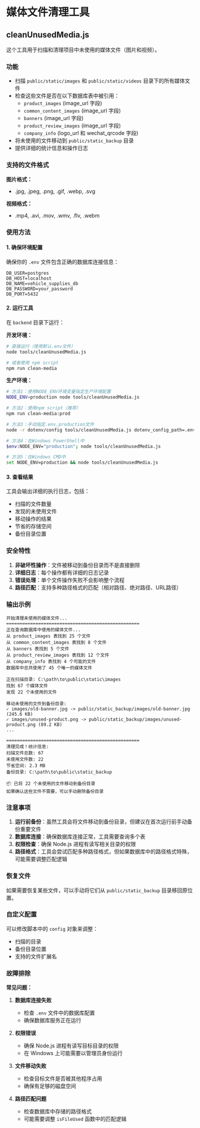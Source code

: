 # 媒体文件清理工具

## cleanUnusedMedia.js

这个工具用于扫描和清理项目中未使用的媒体文件（图片和视频）。

### 功能

- 扫描 `public/static/images` 和 `public/static/videos` 目录下的所有媒体文件
- 检查这些文件是否在以下数据库表中被引用：
  - `product_images` (image_url 字段)
  - `common_content_images` (image_url 字段)
  - `banners` (image_url 字段)
  - `product_review_images` (image_url 字段)
  - `company_info` (logo_url 和 wechat_qrcode 字段)
- 将未使用的文件移动到 `public/static_backup` 目录
- 提供详细的统计信息和操作日志

### 支持的文件格式

**图片格式：**
- .jpg, .jpeg, .png, .gif, .webp, .svg

**视频格式：**
- .mp4, .avi, .mov, .wmv, .flv, .webm

### 使用方法

#### 1. 确保环境配置

确保你的 `.env` 文件包含正确的数据库连接信息：

```env
DB_USER=postgres
DB_HOST=localhost
DB_NAME=vehicle_supplies_db
DB_PASSWORD=your_password
DB_PORT=5432
```

#### 2. 运行工具

在 `backend` 目录下运行：

**开发环境：**
```bash
# 直接运行（使用默认.env文件）
node tools/cleanUnusedMedia.js

# 或者使用 npm script
npm run clean-media
```

**生产环境：**
```bash
# 方法1：使用NODE_ENV环境变量指定生产环境配置
NODE_ENV=production node tools/cleanUnusedMedia.js

# 方法2：使用npm script（推荐）
npm run clean-media:prod

# 方法3：手动指定.env.production文件
node -r dotenv/config tools/cleanUnusedMedia.js dotenv_config_path=.env.production

# 方法4：在Windows PowerShell中
$env:NODE_ENV="production"; node tools/cleanUnusedMedia.js

# 方法5：在Windows CMD中
set NODE_ENV=production && node tools/cleanUnusedMedia.js
```

#### 3. 查看结果

工具会输出详细的执行日志，包括：
- 扫描的文件数量
- 发现的未使用文件
- 移动操作的结果
- 节省的存储空间
- 备份目录位置

### 安全特性

1. **非破坏性操作**：文件被移动到备份目录而不是直接删除
2. **详细日志**：每个操作都有详细的日志记录
3. **错误处理**：单个文件操作失败不会影响整个流程
4. **路径匹配**：支持多种路径格式的匹配（相对路径、绝对路径、URL路径）

### 输出示例

```
开始清理未使用的媒体文件...
==================================================
正在查询数据库中使用的媒体文件...
从 product_images 表找到 25 个文件
从 common_content_images 表找到 8 个文件
从 banners 表找到 5 个文件
从 product_review_images 表找到 12 个文件
从 company_info 表找到 4 个可能的文件
数据库中总共使用了 45 个唯一的媒体文件

正在扫描目录: C:\path\to\public\static\images
找到 67 个媒体文件
发现 22 个未使用的文件

移动未使用的文件到备份目录:
✓ images/old-banner.jpg -> public/static_backup/images/old-banner.jpg (245.6 KB)
✓ images/unused-product.png -> public/static_backup/images/unused-product.png (89.2 KB)
...

==================================================
清理完成！统计信息:
扫描文件总数: 67
未使用文件数: 22
节省空间: 2.3 MB
备份目录: C:\path\to\public\static_backup

📦 已将 22 个未使用的文件移动到备份目录
如果确认这些文件不需要，可以手动删除备份目录
```

### 注意事项

1. **运行前备份**：虽然工具会将文件移动到备份目录，但建议在首次运行前手动备份重要文件
2. **数据库连接**：确保数据库连接正常，工具需要查询多个表
3. **权限检查**：确保 Node.js 进程有读写相关目录的权限
4. **路径格式**：工具会尝试匹配多种路径格式，但如果数据库中的路径格式特殊，可能需要调整匹配逻辑

### 恢复文件

如果需要恢复某些文件，可以手动将它们从 `public/static_backup` 目录移回原位置。

### 自定义配置

可以修改脚本中的 `config` 对象来调整：
- 扫描的目录
- 备份目录位置
- 支持的文件扩展名

### 故障排除

**常见问题：**

1. **数据库连接失败**
   - 检查 `.env` 文件中的数据库配置
   - 确保数据库服务正在运行

2. **权限错误**
   - 确保 Node.js 进程有读写目标目录的权限
   - 在 Windows 上可能需要以管理员身份运行

3. **文件移动失败**
   - 检查目标文件是否被其他程序占用
   - 确保有足够的磁盘空间

4. **路径匹配问题**
   - 检查数据库中存储的路径格式
   - 可能需要调整 `isFileUsed` 函数中的匹配逻辑